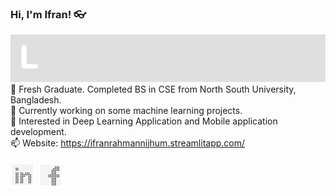 ### Hi, I'm Ifran! 👓 
![Gif of learning](https://github.com/ifran-rahman/ifran-rahman/blob/master/images/learnign.gif)
🔭 Fresh Graduate. Completed BS in CSE from North South University, Bangladesh. <br/> 
🌱 Currently working on some machine learning projects. <br/> 
💙 Interested in Deep Learning Application and Mobile application development. <br/> 
📫 Website:  https://ifranrahmannijhum.streamlitapp.com/ <br>
     <br>
 [![L](https://github.com/ifran-rahman/ifran-rahman/blob/master/images/Icon-40%20(l).png)](https://www.linkedin.com/in/ifran-rahman-nijhum-1421b8179//) [![F](https://github.com/ifran-rahman/ifran-rahman/blob/master/images/Icon-40.png)](https://www.facebook.com/ifran.rahman.7/)
